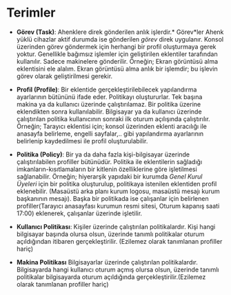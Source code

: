 # Terimler

* **Görev (Task)**: Ahenklere direk gönderilen anlık işlerdir.* Görev*ler Ahenk yüklü cihazlar aktif durumda ise gönderilen *görev* direk uygulanır.
Konsol üzerinden görev göndermek için herhangi bir profil oluşturmaya gerek yoktur. Genellikle bağımsız işlemler için geliştirilen eklentiler tarafından kullanılır. Sadece makinelere gönderilir. Örneğin; Ekran görüntüsü alma eklentisini ele alalım. Ekran görüntüsü alma  anlık bir işlemdir; bu işlevin görev olarak geliştirilmesi gerekir.  

* **Profil (Profile)**: Bir eklentide gerçekleştirilebilecek yapılandırma ayarlarının bütününü ifade eder. Politikayı oluştururlar. Tek başına makina ya da kullanıcı üzerinde çalıştırılamaz. Bir politika üzerine eklendikten sonra kullanılabilir. Bilgisayar ya da kullanıcı üzerinde çalıştırılan politika kullanıcının sonraki ilk oturum açılışında çalıştırılır.
Örneğin; Tarayıcı eklentisi için; konsol üzerinden eklenti aracılığı ile anasayfa belirleme, engelli sayfalar,.. gibi yapılandırma ayarlarının belirlenip kaydedilmesi ile profil oluşturulabilir.

* **Politika (Policy)**: Bir ya da daha fazla kişi-bilgisayar üzerinde çalıştırılabilen profiller bütünüdür. Politika ile eklentilerin sağladığı imkanların-kısıtlamaların bir kitlenin özelliklerine göre işletilmesi sağlanabilir.
Örneğin; hiyerarşik yapıdaki bir kurumda *Genel Kurul Üyeleri* için bir politika oluşturulup, politikaya istenilen eklentiden profil eklenebilir. (Masaüstü arka planı kurum logosu, masaüstü mesajı kurum başkanının mesajı). Başka bir politikada ise çalışanlar için belirlenen profiller(Tarayıcı anasayfası kurumun resmi sitesi, Oturum kapanış saati 17:00) eklenerek, çalışanlar üzerinde işletilir.

* **Kullanıcı Politikası**: Kişiler üzerinde çalıştırılan politikalardır. Kişi hangi bilgisayar başında olursa olsun, üzerinde tanımlı politikalar oturum açıldığından itibaren gerçekleştirilir. (Ezilemez olarak tanımlanan profiller hariç)

* **Makina Politikası** Bilgisayarlar üzerinde çalıştırılan politikalardır. Bilgisayarda hangi kullanıcı oturum açmış olursa olsun, üzerinde tanımlı politikalar bilgisayarda oturum açıldığında gerçekleştirilir.(Ezilemez olarak tanımlanan profiller hariç)
